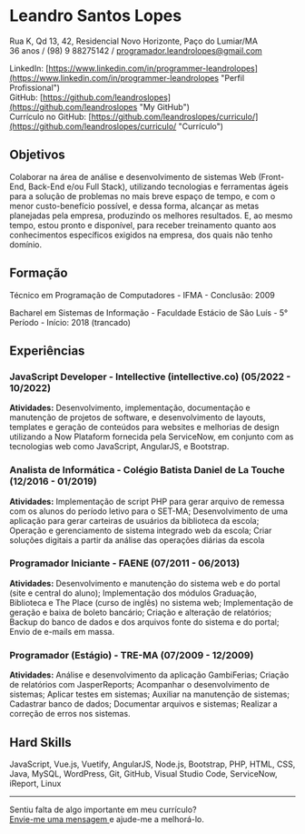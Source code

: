 # Leandro Santos Lopes

Rua K, Qd 13, 42, Residencial Novo Horizonte, Paço do Lumiar/MA <br />
36 anos / (98) 9 88275142 / programador.leandrolopes@gmail.com

LinkedIn: [https://www.linkedin.com/in/programmer-leandrolopes](https://www.linkedin.com/in/programmer-leandrolopes "Perfil Profissional") <br />
GitHub: [https://github.com/leandroslopes](https://github.com/leandroslopes "My GitHub") <br />
Currículo no GitHub: [https://github.com/leandroslopes/curriculo/](https://github.com/leandroslopes/curriculo/ "Currículo")

## Objetivos

Colaborar na área de análise e desenvolvimento de sistemas Web (Front-End, Back-End e/ou Full Stack), utilizando tecnologias e ferramentas ágeis para a solução de problemas no mais breve espaço de tempo, e com o menor custo-benefício possível, e dessa forma, alcançar as metas planejadas pela empresa, produzindo os melhores resultados. E, ao mesmo tempo, estou pronto e disponível, para receber treinamento quanto aos conhecimentos específicos exigidos na empresa, dos quais não tenho domínio.

## Formação

Técnico em Programação de Computadores - IFMA - Conclusão: 2009

Bacharel em Sistemas de Informação - Faculdade Estácio de São Luís - 5° Período - Início: 2018 (trancado)

## Experiências

### JavaScript Developer - Intellective (intellective.co) (05/2022 - 10/2022)
<strong>Atividades:</strong> Desenvolvimento, implementação, documentação e manutenção de projetos de software, e desenvolvimento de layouts, templates e geração de conteúdos para websites e melhorias de design utilizando a Now Plataform fornecida pela ServiceNow, em conjunto com as tecnologias web como JavaScript, AngularJS, e Bootstrap.

### Analista de Informática - Colégio Batista Daniel de La Touche (12/2016 - 01/2019)
<strong>Atividades:</strong> Implementação de script PHP para gerar arquivo de remessa com os alunos do período letivo para o SET-MA; Desenvolvimento de uma aplicação para gerar carteiras de usuários da biblioteca da escola; Operação e gerenciamento de sistema integrado web da escola; Criar soluções digitais a partir da análise das operações diárias da escola

### Programador Iniciante - FAENE (07/2011 - 06/2013)
<strong>Atividades:</strong> Desenvolvimento e manutenção do sistema web e do portal (site e central do aluno); Implementação dos módulos Graduação, Biblioteca e The Place (curso de inglês) no sistema web; Implementação de geração e baixa de boleto bancário; Criação e alteração de relatórios; Backup do banco de dados e dos arquivos fonte do sistema e do portal; Envio de e-mails em massa.

### Programador (Estágio) - TRE-MA (07/2009 - 12/2009)
<strong>Atividades:</strong> Análise e desenvolvimento da aplicação GambiFerias; Criação de relatórios com JasperReports; Acompanhar o desenvolvimento de sistemas; Aplicar testes em sistemas; Auxiliar na manutenção de sistemas; Cadastrar banco de dados; Documentar arquivos e sistemas; Realizar a correção de erros nos sistemas.

## Hard Skills

JavaScript, Vue.js, Vuetify, AngularJS, Node.js, Bootstrap, PHP, HTML, CSS, Java, MySQL, WordPress, Git, GitHub, Visual Studio Code, ServiceNow, iReport, Linux

--- 
  
Sentiu falta de algo importante em meu currículo? <br />
[Envie-me uma mensagem ](programador.leandrolopes@gmail.com "Envie-me uma mensagem ") e ajude-me a melhorá-lo.
